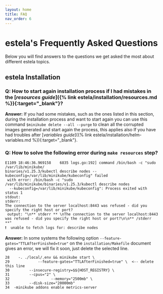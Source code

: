 ```yaml
---
layout: home
title: FAQ
nav_order: 6
---
```


# estela's Frequently Asked Questions  
Below you will find answers to the questions we get asked the most about different estela topics.  

## estela Installation
### Q: How to start again installation process if I had mistakes in the [*resources guide*]({% link estela/installation/resources.md %}){:target="_blank"}?  
**Answer:** If you had some mistakes, such as the ones listed in this section, during the installation process and want to start again you can use this command `$minikube delete --all --purge` to clean all the corrupted images generated and start again the process, this applies also If you have had troubles after [*variables guide*]({% link estela/installation/helm-variables.md %}){:target="_blank"}.

### Q: How to solve the following error during `make resources` step?  
```
E1109 18:46:36.969158    6835 logs.go:192] command /bin/bash -c "sudo /var/lib/minikube/
binaries/v1.25.3/kubectl describe nodes --kubeconfig=/var/lib/minikube/kubeconfig" failed
 with error: /bin/bash -c "sudo /var/lib/minikube/binaries/v1.25.3/kubectl describe nodes
  --kubeconfig=/var/lib/minikube/kubeconfig": Process exited with status 1
stdout:
stderr:
The connection to the server localhost:8443 was refused - did you specify the right host or port?
 output: "\n** stderr ** \nThe connection to the server localhost:8443 was refused - did you specify the right host or port?\n\n** /stderr **"
❗  unable to fetch logs for: describe nodes
```
**Answer:** In some systems the following option `--feature-gates="TTLAfterFinished=true"`  on the `installation/Makefile` document gives an error, we will fix it soon, just delete the selected line.
```
28    -. ./local/.env && minikube start \
29	           --feature-gates="TTLAfterFinished=true" \  <-- delete this line
30		   --insecure-registry=$${HOST_REGISTRY} \
31		   --cpus="2" \
32                   --memory="2500mb" \
33		   --disk-size="20000mb"
34	-minikube addons enable metrics-server
```